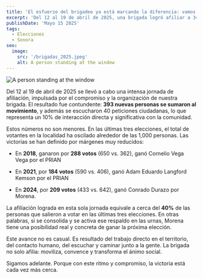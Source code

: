 ```yaml
---
title: 'El esfuerzo del brigadeo ya está marcando la diferencia: vamos por el triunfo'
excerpt: 'Del 12 al 19 de abril de 2025, una brigada logró afiliar a 343. En un contexto electoral donde las victorias previas se definieron por márgenes estrechos (288, 184 y 209 votos en 2018, 2021 y 2024 respectivamente). Se destaca que este avance es fruto del trabajo territorial y del contacto directo con la gente, lo que da a Morena una posibilidad real de ganar la próxima elección si se moviliza este respaldo en las urnas.'
publishDate: 'Mayo 15 2025'
tags:
  - Elecciones
  - Sonora
seo:
  image:
    src: '/brigadas_2025.jpeg'
    alt: A person standing at the window
---
```


![A person standing at the window](/brigadas_2025.jpeg)


Del 12 al 19 de abril de 2025 se llevó a cabo una intensa jornada de afiliación, impulsada por el compromiso y la organización de nuestra brigada.
El resultado fue contundente: **393 nuevas personas se sumaron al movimiento**, y además se escucharon 40 peticiones ciudadanas, lo que representa un 10% de interacción directa y significativa con la comunidad.

Estos números no son menores. En las últimas tres elecciones, el total de votantes en la localidad ha oscilado alrededor de las 1,000 personas.
Las victorias se han definido por márgenes muy reducidos:

- En **2018**, ganaron por **288 votos** (650 vs. 362), ganó Cornelio Vega Vega por el PRIAN

- En **2021**, por **184 votos** (590 vs. 406), ganó Adam Eduardo Langford Kemson por el PRIAN

- En **2024**, por **209 votos** (433 vs. 642), ganó Conrado Durazo por Morena.

La afiliación lograda en esta sola jornada equivale a cerca del **40%** de las personas que salieron a votar en las últimas tres elecciones.
En otras palabras, si se consolida y se activa ese respaldo en las urnas, Morena tiene una posibilidad real y concreta de ganar la próxima elección.

Este avance no es casual.
Es resultado del trabajo directo en el territorio, del contacto humano, del escuchar y caminar junto a la gente.
La brigada no solo afilia: moviliza, convence y transforma el ánimo social.

Sigamos adelante.
Porque con este ritmo y compromiso, la victoria está cada vez más cerca.